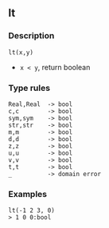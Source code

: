 ## lt

### Description

`lt(x,y)`

- `x < y`, return boolean

### Type rules

```
Real,Real  -> bool
c,c        -> bool
sym,sym    -> bool
str,str    -> bool
m,m        -> bool
d,d        -> bool
z,z        -> bool
u,u        -> bool
v,v        -> bool
t,t        -> bool
_          -> domain error
```

### Examples

```
lt(-1 2 3, 0)
> 1 0 0:bool
```
